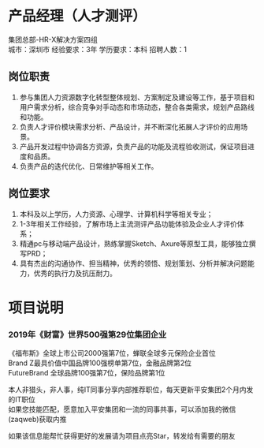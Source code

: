 # 产品经理（人才测评）
集团总部-HR-X解决方案四组  
城市：深圳市 经验要求：3年 学历要求：本科  招聘人数：1

## 岗位职责
1. 参与集团人力资源数字化转型整体规划、方案制定及建设等工作，基于项目和用户需求分析，综合竞争对手动态和市场动态，整合各类需求，规划产品路线和功能。   
2. 负责人才评价模块需求分析、产品设计，并不断深化拓展人才评价的应用场景。   
3. 产品开发过程中协调各方资源，负责产品的功能及流程验收测试，保证项目进度和品质。   
4. 负责产品的迭代优化、日常维护等相关工作。

## 岗位要求
1. 本科及以上学历，人力资源、心理学、计算机科学等相关专业；   
2. 1-3年相关工作经验，了解市场上主流测评产品功能体验及企业人才评价体系；   
3. 精通pc与移动端产品设计，熟练掌握Sketch、Axure等原型工具，能够独立撰写PRD；   
4. 具有杰出的沟通协作、担当精神，优秀的领悟、规划策划、分析并解决问题能力，优秀的执行力及抗压耐力。

# 项目说明

### 2019年《财富》世界500强第29位集团企业
《福布斯》全球上市公司2000强第7位，蝉联全球多元保险企业首位  
Brand Z最具价值中国品牌100强榜单第7位，金融品牌第2位  
FutureBrand 全球品牌100强第7位，保险品牌第1位

本人非猎头，非人事，纯IT同事分享内部推荐职位，每天更新平安集团2个月内发的IT职位  
如果您技能匹配，愿意加入平安集团和一流的同事共事，可以添加我的微信(zaqweb)获取内推 

如果该信息能帮忙获得更好的发展请为项目点亮Star，转发给有需要的朋友




